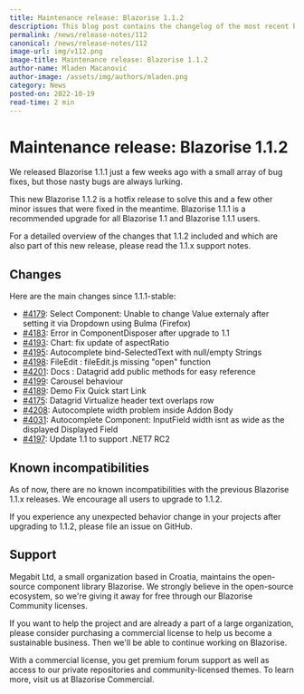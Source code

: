 ```yaml
---
title: Maintenance release: Blazorise 1.1.2
description: This blog post contains the changelog of the most recent bug fixes included in the Blazorise v1.1.2 release.
permalink: /news/release-notes/112
canonical: /news/release-notes/112
image-url: img/v112.png
image-title: Maintenance release: Blazorise 1.1.2
author-name: Mladen Macanović
author-image: /assets/img/authors/mladen.png
category: News
posted-on: 2022-10-19
read-time: 2 min
---
```


# Maintenance release: Blazorise 1.1.2

We released Blazorise 1.1.1 just a few weeks ago with a small array of bug fixes, but those nasty bugs are always lurking.

This new Blazorise 1.1.2 is a hotfix release to solve this and a few other minor issues that were fixed in the meantime. Blazorise 1.1.1 is a recommended upgrade for all Blazorise 1.1 and Blazorise 1.1.1 users.

For a detailed overview of the changes that 1.1.2 included and which are also part of this new release, please read the 1.1.x support notes.

## Changes

Here are the main changes since 1.1.1-stable:

- [#4179](https://github.com/Megabit/Blazorise/issues/4179): Select Component: Unable to change Value externaly after setting it via Dropdown using Bulma (Firefox)
- [#4183](https://github.com/Megabit/Blazorise/issues/4183): Error in ComponentDisposer after upgrade to 1.1
- [#4193](https://github.com/Megabit/Blazorise/pull/4193): Chart: fix update of aspectRatio
- [#4195](https://github.com/Megabit/Blazorise/issues/4195): Autocomplete bind-SelectedText with null/empty Strings
- [#4198](https://github.com/Megabit/Blazorise/issues/4198): FileEdit : fileEdit.js missing "open" function
- [#4201](https://github.com/Megabit/Blazorise/issues/4201): Docs : Datagrid add public methods for easy reference
- [#4199](https://github.com/Megabit/Blazorise/issues/4199): Carousel behaviour
- [#4189](https://github.com/Megabit/Blazorise/issues/4189): Demo Fix Quick start Link
- [#4175](https://github.com/Megabit/Blazorise/issues/4175): Datagrid Virtualize header text overlaps row
- [#4208](https://github.com/Megabit/Blazorise/issues/4208): Autocomplete width problem inside Addon Body
- [#4031](https://github.com/Megabit/Blazorise/issues/4031): Autocomplete Component: InputField width isnt as wide as the displayed Displayed Field
- [#4197](https://github.com/Megabit/Blazorise/issues/4197): Update 1.1 to support .NET7 RC2

## Known incompatibilities

As of now, there are no known incompatibilities with the previous Blazorise 1.1.x releases. We encourage all users to upgrade to 1.1.2.

If you experience any unexpected behavior change in your projects after upgrading to 1.1.2, please file an issue on GitHub.

## Support

Megabit Ltd, a small organization based in Croatia, maintains the open-source component library Blazorise. We strongly believe in the open-source ecosystem, so we're giving it away for free through our Blazorise Community licenses.

If you want to help the project and are already a part of a large organization, please consider purchasing a commercial license to help us become a sustainable business. Then we'll be able to continue working on Blazorise.

With a commercial license, you get premium forum support as well as access to our private repositories and community-licensed themes. To learn more, visit us at Blazorise Commercial.
